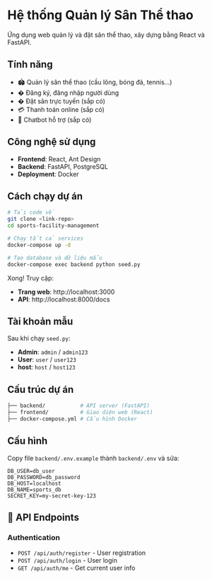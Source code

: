 # Hệ thống Quản lý Sân Thể thao

Ứng dụng web quản lý và đặt sân thể thao, xây dựng bằng React và FastAPI.

## Tính năng

- 🏟️ Quản lý sân thể thao (cầu lông, bóng đá, tennis...)
- �  Đăng ký, đăng nhập người dùng
- � Đặt sân trực tuyến (sắp có)
- 💳 Thanh toán online (sắp có)
- 🤖 Chatbot hỗ trợ (sắp có)

## Công nghệ sử dụng

- **Frontend**: React, Ant Design
- **Backend**: FastAPI, PostgreSQL
- **Deployment**: Docker

## Cách chạy dự án

```bash
# Tải code về
git clone <link-repo>
cd sports-facility-management

# Chạy tất cả services
docker-compose up -d

# Tạo database và dữ liệu mẫu
docker-compose exec backend python seed.py
```

Xong! Truy cập:

- **Trang web**: http://localhost:3000
- **API**: http://localhost:8000/docs

## Tài khoản mẫu

Sau khi chạy `seed.py`:

- **Admin**: `admin` / `admin123`
- **User**: `user` / `user123`
- **host**: `host` / `host123`

## Cấu trúc dự án

``` bash
├── backend/           # API server (FastAPI)
├── frontend/          # Giao diện web (React)
├── docker-compose.yml # Cấu hình Docker

```

## Cấu hình

Copy file `backend/.env.example` thành `backend/.env` và sửa:

```env
DB_USER=db_user
DB_PASSWORD=db_password
DB_HOST=localhost
DB_NAME=sports_db
SECRET_KEY=my-secret-key-123
```

## 🔌 API Endpoints

### Authentication

- `POST /api/auth/register` - User registration
- `POST /api/auth/login` - User login
- `GET /api/auth/me` - Get current user info
